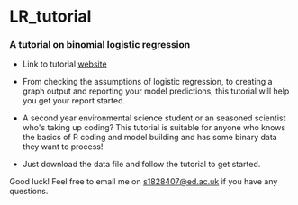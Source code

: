 # LR_tutorial
### A tutorial on binomial logistic regression

- Link to tutorial [website](https://elizobo.github.io/LR_tutorial/)

- From checking the assumptions of logistic regression, to creating a graph output and reporting your model predictions, this tutorial will help you get your report started.

- A second year environmental science student or an seasoned scientist who's taking up coding? This tutorial is suitable for anyone who knows the basics of R coding and model building and has some binary data they want to process!

- Just download the data file and follow the tutorial to get started.

Good luck! Feel free to email me on s1828407@ed.ac.uk if you have any questions.
